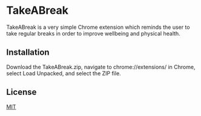 # TakeABreak

TakeABreak is a very simple Chrome extension which reminds the user to take regular breaks in order to improve wellbeing and physical health. 

## Installation

Download the TakeABreak.zip, navigate to chrome://extensions/ in Chrome, select Load Unpacked, and select the ZIP file. 

## License
[MIT](https://choosealicense.com/licenses/mit/)
